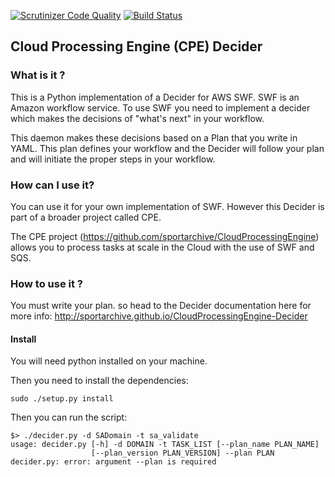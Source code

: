 [![Scrutinizer Code Quality](https://scrutinizer-ci.com/g/sportarchive/CloudProcessingEngine-Decider/badges/quality-score.png?b=master)](https://scrutinizer-ci.com/g/sportarchive/CloudProcessingEngine-Decider/?branch=master) [![Build Status](https://travis-ci.org/sportarchive/CloudProcessingEngine-Decider.svg?branch=master)](https://travis-ci.org/sportarchive/CloudProcessingEngine-Decider)

## Cloud Processing Engine (CPE) Decider

### What is it ?

This is a Python implementation of a Decider for AWS SWF. SWF is an Amazon workflow service. To use SWF you need to implement a decider which makes the decisions of "what's next" in your workflow.

This daemon makes these decisions based on a Plan that you write in YAML. This plan defines your workflow and the Decider will follow your plan and will initiate the proper steps in your workflow.

### How can I use it?

You can use it for your own implementation of SWF. However this Decider is part of a broader project called CPE.

The CPE project (https://github.com/sportarchive/CloudProcessingEngine) allows you to process tasks at scale in the Cloud with the use of SWF and SQS.

### How to use it ?

You must write your plan. so head to the Decider documentation here for more info: http://sportarchive.github.io/CloudProcessingEngine-Decider

#### Install

You will need python installed on your machine.

Then you need to install the dependencies:

```
sudo ./setup.py install
```

Then you can run the script:

```
$> ./decider.py -d SADomain -t sa_validate 
usage: decider.py [-h] -d DOMAIN -t TASK_LIST [--plan_name PLAN_NAME]
                  [--plan_version PLAN_VERSION] --plan PLAN
decider.py: error: argument --plan is required
```


